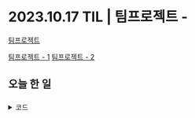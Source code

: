 # 2023.10.17 TIL | 팀프로젝트 - 

[팀프로젝트](https://github.com/tjdgh7419/Chapter3-3_B07_Project)

[팀프로젝트 - 1](https://github.com/KimMaYa1/NBC/tree/main/TIL/10%EC%9B%94/20231013%20TIL%20%ED%8C%80%ED%94%84%EB%A1%9C%EC%A0%9D%ED%8A%B8%20%EC%8B%9C%EC%9E%91)
[팀프로젝트 - 2](https://github.com/KimMaYa1/NBC/tree/main/TIL/10%EC%9B%94/20231016%20TIL%20%ED%8C%80%ED%94%84%EB%A1%9C%EC%A0%9D%ED%8A%B8%20-%20%EC%B2%B4%EB%A0%A5%EB%B0%94%20%EC%84%9C%EC%84%9C%ED%9E%88%20%EC%A4%84%EC%9D%B4%EA%B8%B0)

## 오늘 한 일

### 
<details>
<summary>코드</summary>

<details>
<summary>코드</summary>

  ```C#
 
  ```
</details>

